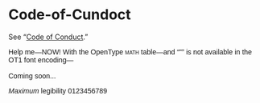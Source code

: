 # Code-of-Cundoct

See “[Code of Conduct](CODE_OF_CONDUCT.md).”

<p style="font-family: 'Source Sans Pro', Source-Sans-Pro, sans-serif;">Help me—NOW! With the OpenType <span style="font-variant-caps: all-small-caps;">MATH</span> table—and “"” is not available in the <span style="font-feature-settings: 'c2sc';">OT1</span> font encoding—<br><br>Coming soon...</p>

<p style="font-family: 'Source Sans Pro', Source-Sans-Pro, sans-serif;"><em>Maximum</em> legibility <span style="font-feature-settings: 'onum', 'pnum';">0123456789</span></p>
